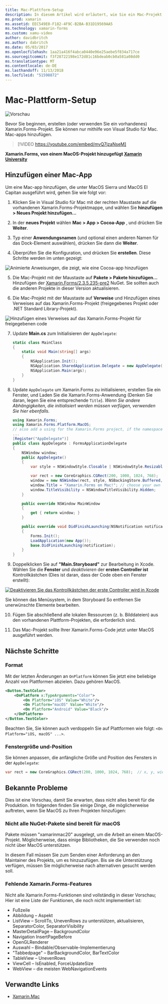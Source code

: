 ```yaml
---
title: Mac-Plattform-Setup
description: In diesem Artikel wird erläutert, wie Sie ein Mac-Projekt ein Xamarin.Forms-Projekt hinzufügen, das erzeugt eine app unter MacOS Sierra und MacOS El Capitan ausgeführt werden kann.
ms.prod: xamarin
ms.assetid: EEC549E0-F182-4F9C-B2BA-B31D19569AA5
ms.technology: xamarin-forms
ms.custom: xamu-video
author: davidbritch
ms.author: dabritch
ms.date: 05/03/2017
ms.openlocfilehash: 1aa21a416f4abca0440e96e25aebe5f834a717ce
ms.sourcegitcommit: f3f28722198e172d81c16bdeab0cb0a581a08dd0
ms.translationtype: MT
ms.contentlocale: de-DE
ms.lasthandoff: 11/13/2018
ms.locfileid: "51598872"
---
```

# <a name="mac-platform-setup"></a>Mac-Plattform-Setup

![Vorschau](~/media/shared/preview.png)

Bevor Sie beginnen, erstellen (oder verwenden Sie ein vorhandenes) Xamarin.Forms-Projekt.
Sie können nur mithilfe von Visual Studio für Mac. Mac-apps hinzufügen.

> [!VIDEO https://youtube.com/embed/mvQ7jzaNseM]

**Xamarin.Forms, von einem MacOS-Projekt hinzugefügt [Xamarin University](https://university.xamarin.com/)**

## <a name="adding-a-mac-app"></a>Hinzufügen einer Mac-App

Um eine Mac-app hinzufügen, die unter MacOS Sierra und MacOS El Capitan ausgeführt wird, gehen Sie wie folgt vor:

1. Klicken Sie in Visual Studio für Mac mit der rechten Maustaste auf die vorhandenen Xamarin.Forms-Projektmappe, und wählen Sie **hinzufügen > Neues Projekt hinzufügen...**

2. In der **neues Projekt** wählen **Mac > App > Cocoa-App** , und drücken Sie **Weiter**.

3. Typ einer **Anwendungsnamen** (und optional einen anderen Namen für das Dock-Element auswählen), drücken Sie dann die **Weiter**.

4. Überprüfen Sie die Konfiguration, und drücken Sie **erstellen**. Diese Schritte werden im unten gezeigt:

  ![Animierte Anweisungen, die zeigt, wie eine Cocoa-app hinzufügen](mac-images/add-macos-proj.gif)

5. Die Mac-Projekt mit der Maustaste auf **Pakete > Pakete hinzufügen...**  Hinzufügen der [Xamarin.Forms/2.3.5.235-pre2](https://www.nuget.org/packages/Xamarin.Forms/2.3.5.235-pre2) NuGet. Sie sollten auch die anderen Projekte in dieser Version aktualisieren.

6. Die Mac-Projekt mit der Maustaste auf **Verweise** und Hinzufügen eines Verweises auf das Xamarin.Forms-Projekt (freigegebenes Projekt oder .NET Standard Library-Projekt).

  ![Hinzufügen eines Verweises auf das Xamarin.Forms-Projekt für freigegebenen code](mac-images/references-sml.png)

7. Update **Main.cs** zum Initialisieren der `AppDelegate`:

    ```csharp
    static class MainClass
    {
        static void Main(string[] args)
        {
            NSApplication.Init();
            NSApplication.SharedApplication.Delegate = new AppDelegate(); // add this line
            NSApplication.Main(args);
        }
    }
    ```

8. Update `AppDelegate` um Xamarin.Forms zu initialisieren, erstellen Sie ein Fenster, und Laden Sie die Xamarin.Forms-Anwendung (Denken Sie daran, legen Sie eine entsprechende `Title`). _Wenn Sie andere Abhängigkeiten, die initialisiert werden müssen verfügen, verwenden Sie hier ebenfalls._

    ```csharp
    using Xamarin.Forms;
    using Xamarin.Forms.Platform.MacOS;
    // also add a using for the Xamarin.Forms project, if the namespace is different to this file
    ...
    [Register("AppDelegate")]
    public class AppDelegate : FormsApplicationDelegate
    {
        NSWindow window;
        public AppDelegate()
        {
            var style = NSWindowStyle.Closable | NSWindowStyle.Resizable | NSWindowStyle.Titled;

            var rect = new CoreGraphics.CGRect(200, 1000, 1024, 768);
            window = new NSWindow(rect, style, NSBackingStore.Buffered, false);
            window.Title = "Xamarin.Forms on Mac!"; // choose your own Title here
            window.TitleVisibility = NSWindowTitleVisibility.Hidden;
        }

        public override NSWindow MainWindow
        {
            get { return window; }
        }

        public override void DidFinishLaunching(NSNotification notification)
        {
            Forms.Init();
            LoadApplication(new App());
            base.DidFinishLaunching(notification); 
        }
    }
    ```

9. Doppelklicken Sie auf **"Main.Storyboard"** zur Bearbeitung in Xcode. Wählen Sie die **Fenster** und _deaktivieren_ der **ersten Controller ist** Kontrollkästchen (Dies ist daran, dass der Code oben ein Fenster erstellt):

  [![Deaktivieren Sie das Kontrollkästchen der erste Controller wird in Xcode](mac-images/xcode-init-controller-sml.png)](mac-images/xcode-init-controller.png#lightbox)

  Sie können das Menüsystem, in dem Storyboard So entfernen Sie unerwünschte Elemente bearbeiten.

10. Fügen Sie abschließend alle lokalen Ressourcen (z. b. Bilddateien) aus den vorhandenen Plattform-Projekten, die erforderlich sind.

11. Das Mac-Projekt sollte Ihrer Xamarin.Forms-Code jetzt unter MacOS ausgeführt werden.

## <a name="next-steps"></a>Nächste Schritte

### <a name="styling"></a>Format

Mit der letzten Änderungen an `OnPlatform` können Sie jetzt eine beliebige Anzahl von Plattformen abzielen. Dazu gehören MacOS.

```xml
<Button.TextColor>
    <OnPlatform x:TypeArguments="Color">
        <On Platform="iOS" Value="White"/>
        <On Platform="macOS" Value="White"/>
        <On Platform="Android" Value="Black"/>
    </OnPlatform>
</Button.TextColor>
```

Beachten Sie, Sie können auch verdoppeln Sie auf Plattformen wie folgt: `<On Platform="iOS, macOS" ...>`.

### <a name="window-size-and-position"></a>Fenstergröße und-Position

Sie können anpassen, die anfängliche Größe und Position des Fensters in der `AppDelegate`:

```csharp
var rect = new CoreGraphics.CGRect(200, 1000, 1024, 768);  // x, y, width, height
```

## <a name="known-issues"></a>Bekannte Probleme

Dies ist eine Vorschau, damit Sie erwarten, dass nicht alles bereit für die Produktion. Im folgenden finden Sie einige Dinge, die möglicherweise auftreten, wenn Sie MacOS zu Ihren Projekten hinzufügen:

### <a name="not-all-nugets-are-ready-for-macos"></a>Nicht alle NuGet-Pakete sind bereit für macOS

Pakete müssen "xamarinmac20" ausgelegt, um die Arbeit an einem MacOS-Projekt. Möglicherweise, dass einige Bibliotheken, die Sie verwenden noch nicht über MacOS unterstützen.

In diesem Fall müssen Sie zum Senden einer Anforderung an den Maintainer des Projekts, um es hinzuzufügen. Bis sie die Unterstützung verfügen, müssen Sie möglicherweise nach alternativen gesucht werden soll.

### <a name="missing-xamarinforms-features"></a>Fehlende Xamarin.Forms-Features

Nicht alle Xamarin.Forms-Funktionen sind vollständig in dieser Vorschau; Hier ist eine Liste der Funktionen, die noch nicht implementiert ist:

* Fußzeile
* Abbildung – Aspekt
* ListView – ScrollTo, UnevenRows zu unterstützen, aktualisieren, SeparatorColor, SeparatorVisibility
* MasterDetailPage – BackgroundColor
* Navigation InsertPageBefore
* OpenGLRenderer
* Auswahl – Bindable/Observable-Implementierung
* "Tabbedpage" – BarBackgroundColor, BarTextColor
* TableView – UnevenRows
* ViewCell – IsEnabled, ForceUpdateSize
* WebView – die meisten WebNavigationEvents


## <a name="related-links"></a>Verwandte Links

- [Xamarin.Mac](~/mac/index.yml)
